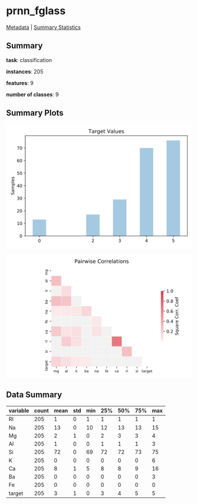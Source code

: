 # prnn_fglass

[Metadata](metadata.yaml) | [Summary Statistics](summary_stats.csv)

## Summary

**task**: classification

**instances**: 205

**features**: 9

**number of classes**: 9

## Summary Plots

![Labels](label.svg)

![Corr](corr.svg)

## Data Summary

|	variable	|	count	|	mean	|	std	|	min	|	25%	|	50%	|	75%	|	max|
| --- | --- | --- | --- | --- | --- | --- | --- | --- |
|	RI	|	205	|	1	|	0	|	1	|	1	|	1	|	1	|	1
|	Na	|	205	|	13	|	0	|	10	|	12	|	13	|	13	|	15
|	Mg	|	205	|	2	|	1	|	0	|	2	|	3	|	3	|	4
|	Al	|	205	|	1	|	0	|	0	|	1	|	1	|	1	|	3
|	Si	|	205	|	72	|	0	|	69	|	72	|	72	|	73	|	75
|	K	|	205	|	0	|	0	|	0	|	0	|	0	|	0	|	6
|	Ca	|	205	|	8	|	1	|	5	|	8	|	8	|	9	|	16
|	Ba	|	205	|	0	|	0	|	0	|	0	|	0	|	0	|	3
|	Fe	|	205	|	0	|	0	|	0	|	0	|	0	|	0	|	0
|	target	|	205	|	3	|	1	|	0	|	3	|	4	|	5	|	5
